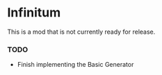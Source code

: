 # Infinitum
This is a mod that is not currently ready for release.

### TODO
- Finish implementing the Basic Generator